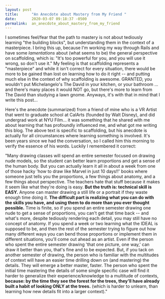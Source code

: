 ```yaml
---
layout: post
title:      "An Anecdote about Mastery from My Friend "
date:       2020-03-07 09:18:37 -0500
permalink:  an_anecdote_about_mastery_from_my_friend
---
```


I sometimes feel/fear that the path to mastery is not about tediously learning "the building blocks", but understanding them in the context of a masterpiece.  I bring this up, because I'm working my way through Rails and have some *lamentations* about (what seems to be) the general perspective on scaffolding, which is: "It's too powerful for you, and you will use it wrong, so don't use it."  My feeling is that scaffolding represents a "masterpiece" and while it isn't correct for every situation, there would be more to be gained than lost on learning how to do it right -- and putting much else in the context of why scaffolding is awesome.  GRANTED, you wouldn't put Michelangelo's The David in your kitchen, or your bathroom ... and there's many places it would NOT go, but there's more to learn from The David than studying a lawn gnome.  Anyways, it's with that in mind that I write this post... 

Here's the anecdote (summarized) from a friend of mine who is a VR Artist that went to graduate school at CalArts (founded by Walt Disney), and did undergrad work at NYU Film... it was something that he shared with me about learning that has profoundly influenced me, and what got me writing this blog.  The above text is specific to scaffolding, but his anecdote is actually for all circumstances where learning something is involved.  It's been years since we had the conversation, so I called him this morning to verify the essence of his words.  Luckily I remembered it correct: 

"Many drawing classes will spend an entire semester focused on drawing nude models, so the student can better learn proportions and get a sense of the human body.  But you can actually learn it all in about a week from one of those hacky 'how to draw like Marvel in just 10 days!!' books where someone just tells you the proportions, a few things about anatomy, and a few things about perspective.  The teachers hate that stuff because it makes it seem like what they're doing is easy.  **But the truth is: technical skill is EASY.**  Anyone can master drawing a still life or a portrait if they waste enough time doing it.  **The difficult part is realizing what you can do with the skills you have, and using them to do more than you ever thought possible.**  Time is finite, so if you spend an entire semester drawing one nude to get a sense of proportions, you can't get that time back -- and what's more, despite tediously rendering each detail, you may still have no concept of anatomy.  If you spend a week or two learning what the IDEAL is supposed to be, and then the rest of the semester trying to figure out how many different ways you can bend those proportions or implement them in different situations, you'll come out ahead as an artist.  Even if the person who spent the entire semester drawing 'that one picture, one way,' can draw it better than you, that's fine and to be expected.  But, if you tack on another semester of drawing, the person who is familiar with the multitudes of context will have an easier time drilling down on (and mastering) the details.  They will emerge a better master, faster. The person who spent the initial time mastering the details of some single specific case will find it harder to generalize their experience/knowledge to a multitude of contexts, **because: by the time they see the forest for the trees, they'll have already built a habit of looking ONLY at the trees.** (which is harder to unlearn, than learning how new details fit into a larger context)." 
